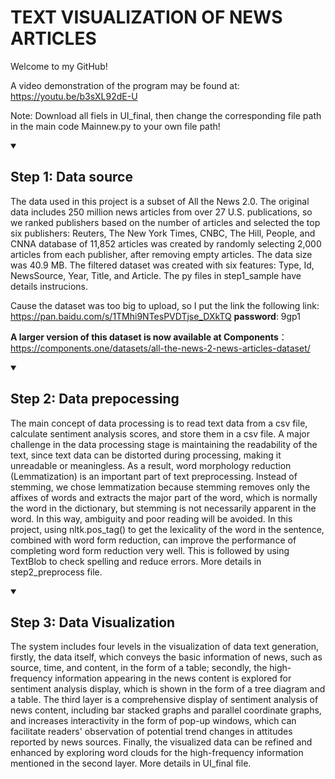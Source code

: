 # TEXT VISUALIZATION OF NEWS ARTICLES
Welcome to my GitHub! 

A video demonstration of the program may be found at: https://youtu.be/b3sXL92dE-U

Note: Download all fiels in UI_final, then change the corresponding file path in the main code Mainnew.py to your own file path!

<!-- 
  <<< Author notes: Step 1 >>> 
-->
<details id=1 open>
<summary><h2>Step 1: Data source </h2></summary>

The data used in this project is a subset of All the News 2.0. The original data includes 250 million news articles from over 27 U.S. publications, so we ranked publishers based on the number of articles and selected the top six publishers: Reuters, The New York Times, CNBC, The Hill, People, and CNNA database of 11,852 articles was created by randomly selecting 2,000 articles from each publisher, after removing empty articles. The data size was 40.9 MB. The filtered dataset was created with six features: Type, Id, NewsSource, Year, Title, and Article. The py files in step1_sample have details instrucions.

Cause the dataset was too big to upload, so I put the link the following link: https://pan.baidu.com/s/1TMhi9NTesPVDTjse_DXkTQ **password**: 9gp1 


**A larger version of this dataset is now available at Components**：https://components.one/datasets/all-the-news-2-news-articles-dataset/

<!-- 
  <<< Author notes: Step 2 >>>
-->

<details id=2 open>
<summary><h2>Step 2: Data prepocessing</h2></summary>
 
The main concept of data processing is to read text data from a csv file, calculate sentiment analysis scores, and store them in a csv file. A major challenge in the data processing stage is maintaining the readability of the text, since text data can be distorted during processing, making it unreadable or meaningless. As a result, word morphology reduction (Lemmatization) is an important part of text preprocessing. Instead of stemming, we chose lemmatization because stemming removes only the affixes of words and extracts the major part of the word, which is normally the word in the dictionary, but stemming is not necessarily apparent in the word. In this way, ambiguity and poor reading will be avoided. In this project, using nltk.pos_tag() to get the lexicality of the word in the sentence, combined with word form reduction, can improve the performance of completing word form reduction very well. This is followed by using TextBlob to check spelling and reduce errors. More details in step2_preprocess file.
  
  
 <!-- 
  <<< Author notes: Step 3 >>> 
-->
<details id=3 open>
<summary><h2>Step 3: Data Visualization</h2></summary>

The system includes four levels in the visualization of data text generation, firstly, the data itself, which conveys the basic information of news, such as source, time, and content, in the form of a table; secondly, the high-frequency information appearing in the news content is explored for sentiment analysis display, which is shown in the form of a tree diagram and a table. The third layer is a comprehensive display of sentiment analysis of news content, including bar stacked graphs and parallel coordinate graphs, and increases interactivity in the form of pop-up windows, which can facilitate readers' observation of potential trend changes in attitudes reported by news sources. Finally, the visualized data can be refined and enhanced by exploring word clouds for the high-frequency information mentioned in the second layer. More details in UI_final file.

  
 
